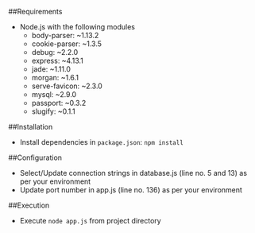 ##Requirements
* Node.js with the following modules
    * body-parser: ~1.13.2
    * cookie-parser: ~1.3.5
    * debug: ~2.2.0
    * express: ~4.13.1
    * jade: ~1.11.0
    * morgan: ~1.6.1
    * serve-favicon: ~2.3.0
    * mysql: ~2.9.0
    * passport: ~0.3.2
    * slugify: ~0.1.1

##Installation
* Install dependencies in `package.json`: `npm install`

##Configuration
* Select/Update connection strings in database.js (line no. 5 and 13) as per your environment
* Update port number in app.js (line no. 136) as per your environment

##Execution
* Execute `node app.js` from project directory
